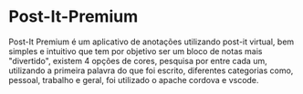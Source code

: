 # Post-It-Premium
Post-It Premium é um aplicativo de anotações utilizando post-it virtual, bem simples e intuitivo que tem por objetivo ser um bloco de notas mais "divertido", existem 4 opções de cores, pesquisa por entre cada um, utilizando a primeira palavra do que foi escrito, diferentes categorias como, pessoal, trabalho e geral, foi utilizado o apache cordova e vscode.
